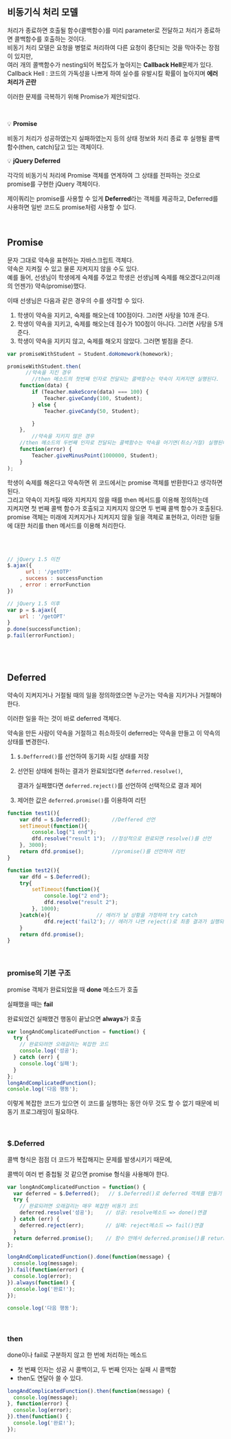 ## 비동기식 처리 모델

처리가 종료하면 호출될 함수(콜백함수)를 미리 parameter로 전달하고 처리가 종료하면 콜백함수를 호출하는 것이다.  
비동기 처리 모델은 요청을 병렬로 처리하여 다른 요청이 중단되는 것을 막아주는 장점이 있지만,   
여러 개의 콜백함수가 nesting되어 복잡도가 높아지는 **Callback Hell**문제가 있다.  
Callback Hell : 코드의 가독성을 나쁘게 하여 실수를 유발시킬 확률이 높아지며 **에러 처리가 곤란**

이러한 문제를 극복하기 위해 Promise가 제안되었다.

<br>

💡 **Promise**

비동기 처리가 성공하였는지 실패하였는지 등의 상태 정보와 처리 종료 후 실행될 콜백함수(then, catch)담고 있는 객체이다.

💡 **jQuery Deferred**

각각의 비동기식 처리에 Promise 객체를 연계하여 그 상태를 전파하는 것으로 promise를 구현한 jQuery 객체이다.

제이쿼리는 promise를 사용할 수 있게 **Deferred**라는 객체를 제공하고, Deferred를 사용하면 일반 코드도 promise처럼 사용할 수 있다.

<br>

## **Promise**

문자 그대로 약속을 표현하는 자바스크립트 객체다.    
약속은 지켜질 수 있고 물론 지켜지지 않을 수도 있다.  
예를 들어, 선생님이 학생에게 숙제를 주었고 학생은 선생님께 숙제를 해오겠다고(미래의 언젠가) 약속(promise)했다. 

이때 선생님은 다음과 같은 경우의 수를 생각할 수 있다.

1. 학생이 약속을 지키고, 숙제를 해오는데 100점이다. 그러면 사탕을 10개 준다.
2. 학생이 약속을 지키고, 숙제를 해오는데 점수가 100점이 아니다. 그러면 사탕을 5개 준다.
3. 학생이 약속을 지키지 않고, 숙제를 해오지 않았다. 그러면 벌점을 준다.

```jsx
var promiseWithStudent = Student.doHomework(homework);

promiseWithStudent.then(
	  //약속을 지킨 경우  
		//then 메소드의 첫번째 인자로 전달되는 콜백함수는 약속이 지켜지면 실행된다.
    function(data) {
        if (Teacher.makeScore(data) === 100) { 
            Teacher.giveCandy(100, Student);
        } else {
            Teacher.giveCandy(50, Student);

        }
    },
		//약속을 지키지 않은 경우
    //then 메소드의 두번째 인자로 전달되는 콜백함수는 약속을 어기면(취소/거절) 실행된다.
    function(error) {
        Teacher.giveMinusPoint(1000000, Student);
    }
);
```

학생이 숙제를 해온다고 약속하면 위 코드에서는 promise 객체를 반환한다고 생각하면 된다.   
그리고 약속이 지켜질 때와 지켜지지 않을 때를 then 메서드를 이용해 정의하는데   
지켜지면 첫 번째 콜백 함수가 호출되고 지켜지지 않으면 두 번째 콜백 함수가 호출된다.   
promise 객체는 미래에 지켜지거나 지켜지지 않을 일을 객체로 표현하고, 이러한 일들에 대한 처리를 then 메서드를 이용해 처리한다.

<br><br>

```jsx
// jQuery 1.5 이전
$.ajax({
 	  url : '/getOTP'
	, success : successFunction
	, error : errorFunction
})
```

```jsx
// jQuery 1.5 이후
var p = $.ajax({
	url : '/getOPT'
}
p.done(successFunction);
p.fail(errorFunction);
```

<br><br>

## **Deferred**

약속이 지켜지거나 거절될 때의 일을 정의하였으면 누군가는 약속을 지키거나 거절해야 한다. 

이러한 일을 하는 것이 바로 deferred 객체다. 

약속을 만든 사람이 약속을 거절하고 취소하듯이 deferred는 약속을 만들고 이 약속의 상태를 변경한다.

1. `$.Defferred()`를 선언하여 동기화 시킬 상태를 저장
2. 선언된 상태에 원하는 결과가 완료되었다면 `deferred.resolve()`, 
    
    결과가 실패했다면 `deferred.reject()`를 선언하여 선택적으로 결과 제어 
    
3. 제어한 값은 `deferred.promise()`를 이용하여 리턴

```jsx
function test1(){
	var dfd = $.Deferred();       //Deffered 선언
	setTimeout(function(){ 
		console.log("1 end");
		dfd.resolve("result 1");  //정상적으로 완료되면 resolve()를 선언
	}, 3000);
	return dfd.promise();         //promise()를 선언하여 리턴
}

function test2(){ 
	var dfd = $.Deferred();
	try{
		setTimeout(function(){ 
			console.log("2 end");
			dfd.resolve("result 2");
		}, 1000);
	}catch(e){               // 에러가 날 상황을 가정하여 try catch
			dfd.reject('fail2'); // 에러가 나면 reject()로 최종 결과가 실행되지 않는다.
	}
	return dfd.promise();
}
```
<br>

### **promise의 기본 구조**

promise 객체가 완료되었을 때 **done** 메소드가 호출 

실패했을 때는 **fail** 

완료되었건 실패했건 행동이 끝났으면 **always**가 호출 

```jsx
var longAndComplicatedFunction = function() {
  try {
    // 완료되려면 오래걸리는 복잡한 코드
    console.log('성공');
  } catch (err) {
    console.log('실패');
  }
};
longAndComplicatedFunction();
console.log('다음 행동');
```

이렇게 복잡한 코드가 있으면 이 코드를 실행하는 동안 아무 것도 할 수 없기 때문에 비동기 프로그래밍이 필요하다. 

<br>

### **$.Deferred**

콜백 형식은 점점 더 코드가 복잡해지는 문제를 발생시키기 때문에, 

콜백이 여러 번 중첩될 것 같으면 promise 형식을 사용해야 한다. 

```jsx
var longAndComplicatedFunction = function() {
  var deferred = $.Deferred();   // $.Deferred()로 deferred 객체를 만들기
  try {
    // 완료되려면 오래걸리는 매우 복잡한 비동기 코드
    deferred.resolve('성공');    // 성공: resolve메소드 => done()연결
  } catch (err) {
    deferred.reject(err);       // 실패: reject메소드 => fail()연결
  }
  return deferred.promise();    // 함수 안에서 deferred.promise()를 return하기
};

longAndComplicatedFunction().done(function(message) {
  console.log(message);
}).fail(function(error) {
  console.log(error);
}).always(function() {
  console.log('완료!');
});

console.log('다음 행동');
```

<br>

### **then**

done이나 fail로 구분하지 않고 한 번에 처리하는 메소드

- 첫 번째 인자는 성공 시 콜백이고, 두 번째 인자는 실패 시 콜백함
- then도 연달아 쓸 수 있다.

```jsx
longAndComplicatedFunction().then(function(message) {
  console.log(message);
}, function(error) {
  console.log(error);
}).then(function() {
  console.log('완료!');
});
```